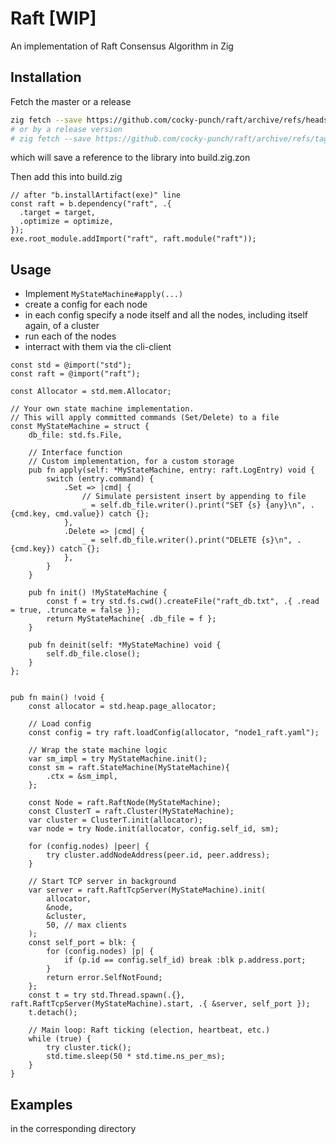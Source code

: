 # Raft [WIP]

An implementation of Raft Consensus Algorithm in Zig


## Installation

Fetch the master or a release

```bash
zig fetch --save https://github.com/cocky-punch/raft/archive/refs/heads/master.tar.gz
# or by a release version
# zig fetch --save https://github.com/cocky-punch/raft/archive/refs/tags/[RELEASE_VERSION].tar.gz
```
which will save a reference to the library into build.zig.zon

Then add this into build.zig

```zig
// after "b.installArtifact(exe)" line
const raft = b.dependency("raft", .{
  .target = target,
  .optimize = optimize,
});
exe.root_module.addImport("raft", raft.module("raft"));
```


## Usage

* Implement `MyStateMachine#apply(...)`
* create a config for each node
* in each config specify a node itself and all the nodes, including itself again, of a cluster
* run each of the nodes
* interract with them via the cli-client

```zig
const std = @import("std");
const raft = @import("raft");

const Allocator = std.mem.Allocator;

// Your own state machine implementation.
// This will apply committed commands (Set/Delete) to a file
const MyStateMachine = struct {
    db_file: std.fs.File,

    // Interface function
    // Custom implementation, for a custom storage
    pub fn apply(self: *MyStateMachine, entry: raft.LogEntry) void {
        switch (entry.command) {
            .Set => |cmd| {
                // Simulate persistent insert by appending to file
                _ = self.db_file.writer().print("SET {s} {any}\n", .{cmd.key, cmd.value}) catch {};
            },
            .Delete => |cmd| {
                _ = self.db_file.writer().print("DELETE {s}\n", .{cmd.key}) catch {};
            },
        }
    }

    pub fn init() !MyStateMachine {
        const f = try std.fs.cwd().createFile("raft_db.txt", .{ .read = true, .truncate = false });
        return MyStateMachine{ .db_file = f };
    }

    pub fn deinit(self: *MyStateMachine) void {
        self.db_file.close();
    }
};


pub fn main() !void {
    const allocator = std.heap.page_allocator;

    // Load config
    const config = try raft.loadConfig(allocator, "node1_raft.yaml");

    // Wrap the state machine logic
    var sm_impl = try MyStateMachine.init();
    const sm = raft.StateMachine(MyStateMachine){
        .ctx = &sm_impl,
    };

    const Node = raft.RaftNode(MyStateMachine);
    const ClusterT = raft.Cluster(MyStateMachine);
    var cluster = ClusterT.init(allocator);
    var node = try Node.init(allocator, config.self_id, sm);

    for (config.nodes) |peer| {
        try cluster.addNodeAddress(peer.id, peer.address);
    }

    // Start TCP server in background
    var server = raft.RaftTcpServer(MyStateMachine).init(
        allocator,
        &node,
        &cluster,
        50, // max clients
    );
    const self_port = blk: {
        for (config.nodes) |p| {
            if (p.id == config.self_id) break :blk p.address.port;
        }
        return error.SelfNotFound;
    };
    const t = try std.Thread.spawn(.{}, raft.RaftTcpServer(MyStateMachine).start, .{ &server, self_port });
    t.detach();

    // Main loop: Raft ticking (election, heartbeat, etc.)
    while (true) {
        try cluster.tick();
        std.time.sleep(50 * std.time.ns_per_ms);
    }
}

```


## Examples
in the corresponding directory
